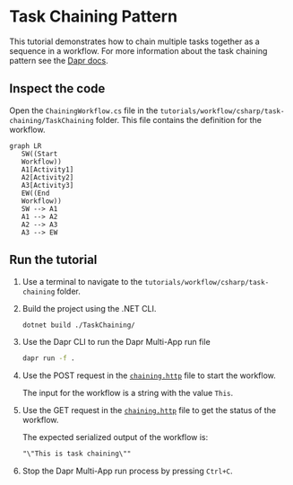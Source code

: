 # Task Chaining Pattern

This tutorial demonstrates how to chain multiple tasks together as a sequence in a workflow. For more information about the task chaining pattern see the [Dapr docs](https://docs.dapr.io/developing-applications/building-blocks/workflow/workflow-patterns/#task-chaining).

## Inspect the code

Open the `ChainingWorkflow.cs` file in the `tutorials/workflow/csharp/task-chaining/TaskChaining` folder. This file contains the definition for the workflow.

```mermaid
graph LR
   SW((Start
   Workflow))
   A1[Activity1]
   A2[Activity2]
   A3[Activity3]
   EW((End
   Workflow))
   SW --> A1
   A1 --> A2
   A2 --> A3
   A3 --> EW
```


## Run the tutorial

1. Use a terminal to navigate to the `tutorials/workflow/csharp/task-chaining` folder.
2. Build the project using the .NET CLI.

    ```bash
    dotnet build ./TaskChaining/
    ```

3. Use the Dapr CLI to run the Dapr Multi-App run file

    <!-- STEP
    name: Run multi app run template
    expected_stdout_lines:
    - 'Started Dapr with app id "chaining"'
    expected_stderr_lines:
    working_dir: .
    output_match_mode: substring
    background: true
    sleep: 15
    timeout_seconds: 30
    -->
    ```bash
    dapr run -f .
    ```
    <!-- END_STEP -->

4. Use the POST request in the [`chaining.http`](./chaining.http) file to start the workflow.

    The input for the workflow is a string with the value `This`.

5. Use the GET request in the [`chaining.http`](./chaining.http) file to get the status of the workflow.

    The expected serialized output of the workflow is:

    ```txt
    "\"This is task chaining\""
    ```

6. Stop the Dapr Multi-App run process by pressing `Ctrl+C`.

